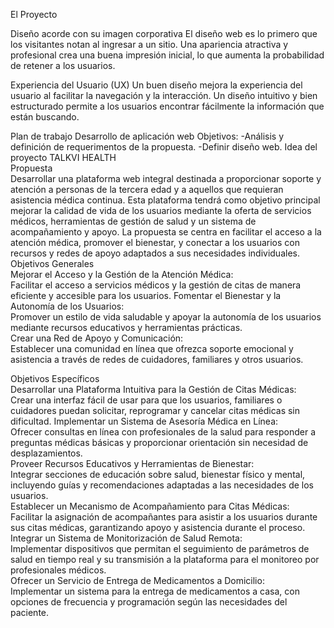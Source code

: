 El Proyecto

Diseño acorde con su imagen corporativa
El diseño web es lo primero que los visitantes notan al ingresar a un sitio. Una apariencia atractiva y profesional crea una buena impresión inicial, lo que aumenta la probabilidad de retener a los usuarios.

Experiencia del Usuario (UX)
Un buen diseño mejora la experiencia del usuario al facilitar la navegación y la interacción. Un diseño intuitivo y bien estructurado permite a los usuarios encontrar fácilmente la información que están buscando.

Plan de trabajo
Desarrollo de aplicación web
Objetivos:
-Análisis y definición de requerimentos de la propuesta.
-Definir diseño web.
Idea del proyecto TALKVI HEALTH  
Propuesta  
Desarrollar una plataforma web integral destinada a proporcionar soporte y atención a personas de la tercera edad y a aquellos que requieran asistencia médica continua. Esta plataforma tendrá como objetivo principal mejorar la calidad de vida de los usuarios mediante la oferta de servicios médicos, herramientas de gestión de salud y un sistema de acompañamiento y apoyo. La propuesta se centra en facilitar el acceso a la atención médica, promover el bienestar, y conectar a los usuarios con recursos y redes de apoyo adaptados a sus necesidades individuales.  
Objetivos Generales  
Mejorar el Acceso y la Gestión de la Atención Médica:  
Facilitar el acceso a servicios médicos y la gestión de citas de manera eficiente y accesible para los usuarios. Fomentar el Bienestar y la Autonomía de los Usuarios:  
Promover un estilo de vida saludable y apoyar la autonomía de los usuarios mediante recursos educativos y herramientas prácticas.  
Crear una Red de Apoyo y Comunicación:  
Establecer una comunidad en línea que ofrezca soporte emocional y asistencia a través de redes de cuidadores, familiares y otros usuarios.

Objetivos Específicos  
Desarrollar una Plataforma Intuitiva para la Gestión de Citas Médicas:  
Crear una interfaz fácil de usar para que los usuarios, familiares o cuidadores puedan solicitar, reprogramar y cancelar citas médicas sin dificultad. Implementar un Sistema de Asesoría Médica en Línea:  
Ofrecer consultas en línea con profesionales de la salud para responder a preguntas médicas básicas y proporcionar orientación sin necesidad de desplazamientos.  
Proveer Recursos Educativos y Herramientas de Bienestar:  
Integrar secciones de educación sobre salud, bienestar físico y mental, incluyendo guías y recomendaciones adaptadas a las necesidades de los usuarios.  
Establecer un Mecanismo de Acompañamiento para Citas Médicas:  
Facilitar la asignación de acompañantes para asistir a los usuarios durante sus citas médicas, garantizando apoyo y asistencia durante el proceso.  
Integrar un Sistema de Monitorización de Salud Remota:  
Implementar dispositivos que permitan el seguimiento de parámetros de salud en tiempo real y su transmisión a la plataforma para el monitoreo por profesionales médicos.  
Ofrecer un Servicio de Entrega de Medicamentos a Domicilio:  
Implementar un sistema para la entrega de medicamentos a casa, con opciones de frecuencia y programación según las necesidades del paciente.
